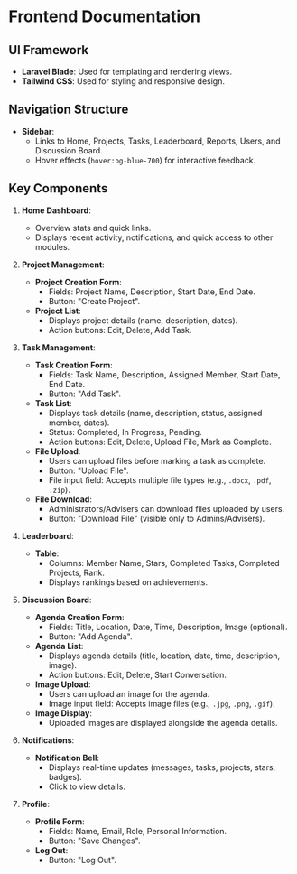 # **Frontend Documentation**

## **UI Framework**
- **Laravel Blade**: Used for templating and rendering views.
- **Tailwind CSS**: Used for styling and responsive design.

## **Navigation Structure**
- **Sidebar**:
  - Links to Home, Projects, Tasks, Leaderboard, Reports, Users, and Discussion Board.
  - Hover effects (`hover:bg-blue-700`) for interactive feedback.

## **Key Components**
1. **Home Dashboard**:
   - Overview stats and quick links.
   - Displays recent activity, notifications, and quick access to other modules.

2. **Project Management**:
   - **Project Creation Form**:
     - Fields: Project Name, Description, Start Date, End Date.
     - Button: "Create Project".
   - **Project List**:
     - Displays project details (name, description, dates).
     - Action buttons: Edit, Delete, Add Task.

3. **Task Management**:
   - **Task Creation Form**:
     - Fields: Task Name, Description, Assigned Member, Start Date, End Date.
     - Button: "Add Task".
   - **Task List**:
     - Displays task details (name, description, status, assigned member, dates).
     - Status: Completed, In Progress, Pending.
     - Action buttons: Edit, Delete, Upload File, Mark as Complete.
   - **File Upload**:
     - Users can upload files before marking a task as complete.
     - Button: "Upload File".
     - File input field: Accepts multiple file types (e.g., `.docx`, `.pdf`, `.zip`).
   - **File Download**:
     - Administrators/Advisers can download files uploaded by users.
     - Button: "Download File" (visible only to Admins/Advisers).

4. **Leaderboard**:
   - **Table**:
     - Columns: Member Name, Stars, Completed Tasks, Completed Projects, Rank.
     - Displays rankings based on achievements.

5. **Discussion Board**:
   - **Agenda Creation Form**:
     - Fields: Title, Location, Date, Time, Description, Image (optional).
     - Button: "Add Agenda".
   - **Agenda List**:
     - Displays agenda details (title, location, date, time, description, image).
     - Action buttons: Edit, Delete, Start Conversation.
   - **Image Upload**:
     - Users can upload an image for the agenda.
     - Image input field: Accepts image files (e.g., `.jpg`, `.png`, `.gif`).
   - **Image Display**:
     - Uploaded images are displayed alongside the agenda details.

6. **Notifications**:
   - **Notification Bell**:
     - Displays real-time updates (messages, tasks, projects, stars, badges).
     - Click to view details.

7. **Profile**:
   - **Profile Form**:
     - Fields: Name, Email, Role, Personal Information.
     - Button: "Save Changes".
   - **Log Out**:
     - Button: "Log Out".